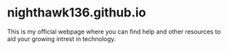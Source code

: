 # nighthawk136.github.io
This is my official webpage where you can find help and other resources to aid your growing intrest in technology.
